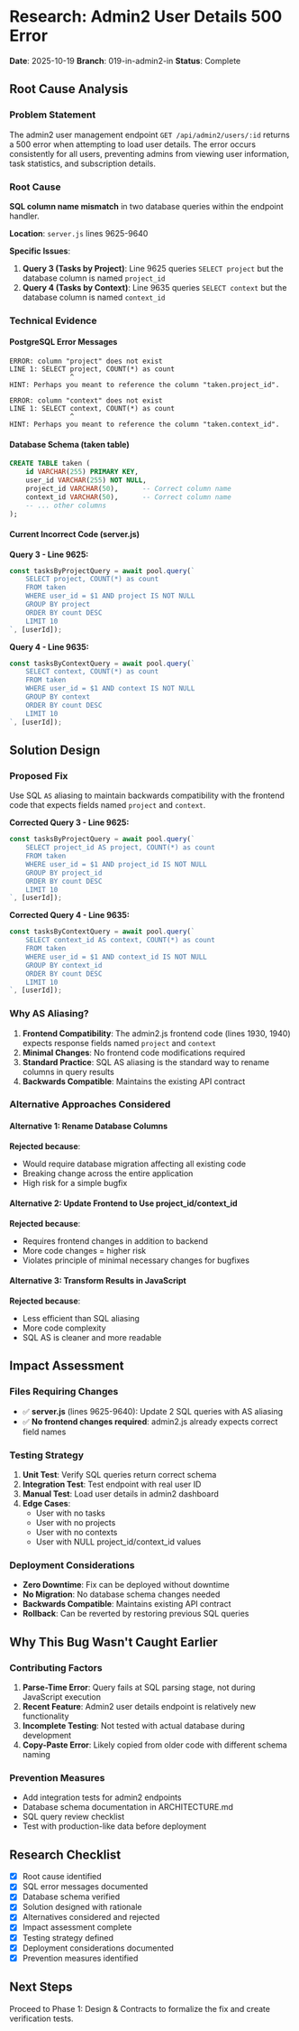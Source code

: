 # Research: Admin2 User Details 500 Error

**Date**: 2025-10-19
**Branch**: 019-in-admin2-in
**Status**: Complete

## Root Cause Analysis

### Problem Statement
The admin2 user management endpoint `GET /api/admin2/users/:id` returns a 500 error when attempting to load user details. The error occurs consistently for all users, preventing admins from viewing user information, task statistics, and subscription details.

### Root Cause
**SQL column name mismatch** in two database queries within the endpoint handler.

**Location**: `server.js` lines 9625-9640

**Specific Issues**:
1. **Query 3 (Tasks by Project)**: Line 9625 queries `SELECT project` but the database column is named `project_id`
2. **Query 4 (Tasks by Context)**: Line 9635 queries `SELECT context` but the database column is named `context_id`

### Technical Evidence

#### PostgreSQL Error Messages
```
ERROR: column "project" does not exist
LINE 1: SELECT project, COUNT(*) as count
               ^
HINT: Perhaps you meant to reference the column "taken.project_id".

ERROR: column "context" does not exist
LINE 1: SELECT context, COUNT(*) as count
               ^
HINT: Perhaps you meant to reference the column "taken.context_id".
```

#### Database Schema (taken table)
```sql
CREATE TABLE taken (
    id VARCHAR(255) PRIMARY KEY,
    user_id VARCHAR(255) NOT NULL,
    project_id VARCHAR(50),      -- Correct column name
    context_id VARCHAR(50),      -- Correct column name
    -- ... other columns
);
```

#### Current Incorrect Code (server.js)

**Query 3 - Line 9625:**
```javascript
const tasksByProjectQuery = await pool.query(`
    SELECT project, COUNT(*) as count
    FROM taken
    WHERE user_id = $1 AND project IS NOT NULL
    GROUP BY project
    ORDER BY count DESC
    LIMIT 10
`, [userId]);
```

**Query 4 - Line 9635:**
```javascript
const tasksByContextQuery = await pool.query(`
    SELECT context, COUNT(*) as count
    FROM taken
    WHERE user_id = $1 AND context IS NOT NULL
    GROUP BY context
    ORDER BY count DESC
    LIMIT 10
`, [userId]);
```

## Solution Design

### Proposed Fix
Use SQL `AS` aliasing to maintain backwards compatibility with the frontend code that expects fields named `project` and `context`.

**Corrected Query 3 - Line 9625:**
```javascript
const tasksByProjectQuery = await pool.query(`
    SELECT project_id AS project, COUNT(*) as count
    FROM taken
    WHERE user_id = $1 AND project_id IS NOT NULL
    GROUP BY project_id
    ORDER BY count DESC
    LIMIT 10
`, [userId]);
```

**Corrected Query 4 - Line 9635:**
```javascript
const tasksByContextQuery = await pool.query(`
    SELECT context_id AS context, COUNT(*) as count
    FROM taken
    WHERE user_id = $1 AND context_id IS NOT NULL
    GROUP BY context_id
    ORDER BY count DESC
    LIMIT 10
`, [userId]);
```

### Why AS Aliasing?
1. **Frontend Compatibility**: The admin2.js frontend code (lines 1930, 1940) expects response fields named `project` and `context`
2. **Minimal Changes**: No frontend code modifications required
3. **Standard Practice**: SQL AS aliasing is the standard way to rename columns in query results
4. **Backwards Compatible**: Maintains the existing API contract

### Alternative Approaches Considered

#### Alternative 1: Rename Database Columns
**Rejected because**:
- Would require database migration affecting all existing code
- Breaking change across the entire application
- High risk for a simple bugfix

#### Alternative 2: Update Frontend to Use project_id/context_id
**Rejected because**:
- Requires frontend changes in addition to backend
- More code changes = higher risk
- Violates principle of minimal necessary changes for bugfixes

#### Alternative 3: Transform Results in JavaScript
**Rejected because**:
- Less efficient than SQL aliasing
- More code complexity
- SQL AS is cleaner and more readable

## Impact Assessment

### Files Requiring Changes
- ✅ **server.js** (lines 9625-9640): Update 2 SQL queries with AS aliasing
- ✅ **No frontend changes required**: admin2.js already expects correct field names

### Testing Strategy
1. **Unit Test**: Verify SQL queries return correct schema
2. **Integration Test**: Test endpoint with real user ID
3. **Manual Test**: Load user details in admin2 dashboard
4. **Edge Cases**:
   - User with no tasks
   - User with no projects
   - User with no contexts
   - User with NULL project_id/context_id values

### Deployment Considerations
- **Zero Downtime**: Fix can be deployed without downtime
- **No Migration**: No database schema changes needed
- **Backwards Compatible**: Maintains existing API contract
- **Rollback**: Can be reverted by restoring previous SQL queries

## Why This Bug Wasn't Caught Earlier

### Contributing Factors
1. **Parse-Time Error**: Query fails at SQL parsing stage, not during JavaScript execution
2. **Recent Feature**: Admin2 user details endpoint is relatively new functionality
3. **Incomplete Testing**: Not tested with actual database during development
4. **Copy-Paste Error**: Likely copied from older code with different schema naming

### Prevention Measures
- Add integration tests for admin2 endpoints
- Database schema documentation in ARCHITECTURE.md
- SQL query review checklist
- Test with production-like data before deployment

## Research Checklist

- [x] Root cause identified
- [x] SQL error messages documented
- [x] Database schema verified
- [x] Solution designed with rationale
- [x] Alternatives considered and rejected
- [x] Impact assessment complete
- [x] Testing strategy defined
- [x] Deployment considerations documented
- [x] Prevention measures identified

## Next Steps
Proceed to Phase 1: Design & Contracts to formalize the fix and create verification tests.
